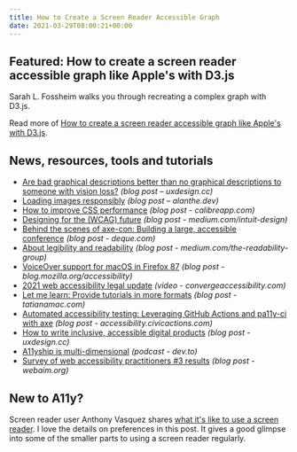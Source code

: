 ```yaml
---
title: How to Create a Screen Reader Accessible Graph
date: 2021-03-29T08:00:21+00:00
---
```


## Featured: How to create a screen reader accessible graph like Apple's with D3.js

Sarah L. Fossheim walks you through recreating a complex graph with D3.js.

Read more of [How to create a screen reader accessible graph like Apple's with D3.js](https://fossheim.io/writing/posts/apple-dataviz-a11y-tutorial/).

## News, resources, tools and tutorials

- [Are bad graphical descriptions better than no graphical descriptions to someone with vision loss?](https://uxdesign.cc/are-bad-graphical-descriptions-better-than-no-graphical-descriptions-to-someone-with-vision-loss-22f7a03151ee) *(blog post – uxdesign.cc)*
- [Loading images responsibly](https://alanthe.dev/blog/responsible-images-2021-03-10) *(blog post – alanthe.dev)*
- [How to improve CSS performance](https://calibreapp.com/blog/css-performance) *(blog post - calibreapp.com)*
- [Designing for the (WCAG) future](https://medium.com/intuit-design/designing-for-the-wcag-future-15e3435459a7) *(blog post - medium.com/intuit-design)*
- [Behind the scenes of axe-con: Building a large, accessible conference](https://www.deque.com/blog/axe-con-building-a-large-accessible-conference/) *(blog post - deque.com)*
- [About legibility and readability](https://medium.com/the-readability-group/about-legibility-and-readability-596fcd432a06) *(blog post - medium.com/the-readability-group)*
- [VoiceOver support for macOS in Firefox 87](https://blog.mozilla.org/accessibility/voiceover-support-for-macos-in-firefox-87/) *(blog post - blog.mozilla.org/accessibility)*
- [2021 web accessibility legal update](https://convergeaccessibility.com/2021/03/22/2021-web-accessibility-legal-update/) *(video - convergeaccessibility.com)*
- [Let me learn: Provide tutorials in more formats](https://tatianamac.com/posts/let-me-learn/) *(blog post - tatianamac.com)*
- [Automated accessibility testing: Leveraging GitHub Actions and pa11y-ci with axe](https://accessibility.civicactions.com/posts/automated-accessibility-testing-leveraging-github-actions-and-pa11y-ci-with-axe) *(blog post - accessibility.civicactions.com)*
- [How to write inclusive, accessible digital products](https://uxdesign.cc/how-to-write-inclusive-accessible-digital-products-2f4b35ec59a2) *(blog post - uxdesign.cc)*
- [A11yship is multi-dimensional](https://dev.to/devteam/a11yship-is-multi-dimensional-with-crystal-preston-watson-and-marcy-sutton-2kn9) *(podcast - dev.to)*
- [Survey of web accessibility practitioners #3 results](https://webaim.org/blog/practitioners-survey-3/) *(blog post - webaim.org)*

## New to A11y?

Screen reader user Anthony Vasquez shares [what it's like to use a screen reader](https://knowbility.org/blog/2021/what-is-it-like-to-use-a-screen-reader). I love the details on preferences in this post. It gives a good glimpse into some of the smaller parts to using a screen reader regularly.
